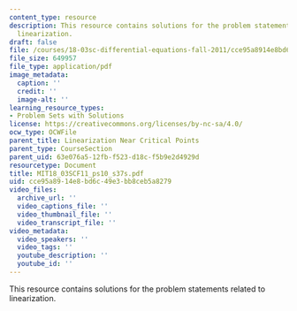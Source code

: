 ```yaml
---
content_type: resource
description: This resource contains solutions for the problem statements related to
  linearization.
draft: false
file: /courses/18-03sc-differential-equations-fall-2011/cce95a8914e8bd6c49e3bb8ceb5a8279_MIT18_03SCF11_ps10_s37s.pdf
file_size: 649957
file_type: application/pdf
image_metadata:
  caption: ''
  credit: ''
  image-alt: ''
learning_resource_types:
- Problem Sets with Solutions
license: https://creativecommons.org/licenses/by-nc-sa/4.0/
ocw_type: OCWFile
parent_title: Linearization Near Critical Points
parent_type: CourseSection
parent_uid: 63e076a5-12fb-f523-d18c-f5b9e2d4929d
resourcetype: Document
title: MIT18_03SCF11_ps10_s37s.pdf
uid: cce95a89-14e8-bd6c-49e3-bb8ceb5a8279
video_files:
  archive_url: ''
  video_captions_file: ''
  video_thumbnail_file: ''
  video_transcript_file: ''
video_metadata:
  video_speakers: ''
  video_tags: ''
  youtube_description: ''
  youtube_id: ''
---
```

This resource contains solutions for the problem statements related to linearization.